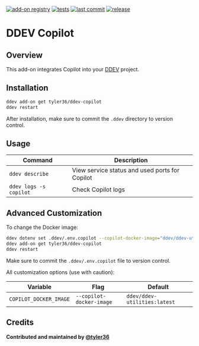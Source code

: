 [![add-on registry](https://img.shields.io/badge/DDEV-Add--on_Registry-blue)](https://addons.ddev.com)
[![tests](https://github.com/tyler36/ddev-copilot/actions/workflows/tests.yml/badge.svg?branch=main)](https://github.com/tyler36/ddev-copilot/actions/workflows/tests.yml?query=branch%3Amain)
[![last commit](https://img.shields.io/github/last-commit/tyler36/ddev-copilot)](https://github.com/tyler36/ddev-copilot/commits)
[![release](https://img.shields.io/github/v/release/tyler36/ddev-copilot)](https://github.com/tyler36/ddev-copilot/releases/latest)

# DDEV Copilot

## Overview

This add-on integrates Copilot into your [DDEV](https://ddev.com/) project.

## Installation

```bash
ddev add-on get tyler36/ddev-copilot
ddev restart
```

After installation, make sure to commit the `.ddev` directory to version control.

## Usage

| Command | Description |
| ------- | ----------- |
| `ddev describe` | View service status and used ports for Copilot |
| `ddev logs -s copilot` | Check Copilot logs |

## Advanced Customization

To change the Docker image:

```bash
ddev dotenv set .ddev/.env.copilot --copilot-docker-image="ddev/ddev-utilities:latest"
ddev add-on get tyler36/ddev-copilot
ddev restart
```

Make sure to commit the `.ddev/.env.copilot` file to version control.

All customization options (use with caution):

| Variable | Flag | Default |
| -------- | ---- | ------- |
| `COPILOT_DOCKER_IMAGE` | `--copilot-docker-image` | `ddev/ddev-utilities:latest` |

## Credits

**Contributed and maintained by [@tyler36](https://github.com/tyler36)**
